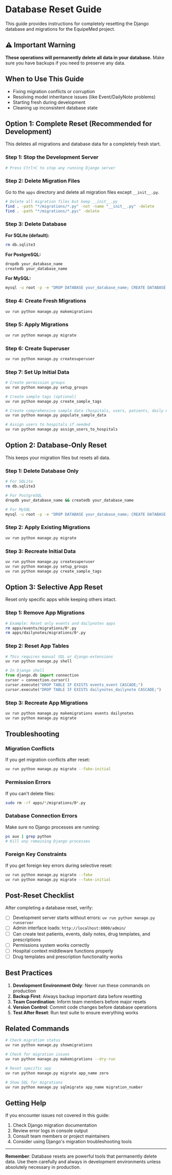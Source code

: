 # Database Reset Guide

This guide provides instructions for completely resetting the Django database and migrations for the EquipeMed project.

## ⚠️ Important Warning

**These operations will permanently delete all data in your database.** Make sure you have backups if you need to preserve any data.

## When to Use This Guide

- Fixing migration conflicts or corruption
- Resolving model inheritance issues (like Event/DailyNote problems)
- Starting fresh during development
- Cleaning up inconsistent database state

## Option 1: Complete Reset (Recommended for Development)

This deletes all migrations and database data for a completely fresh start.

### Step 1: Stop the Development Server

```bash
# Press Ctrl+C to stop any running Django server
```

### Step 2: Delete Migration Files

Go to the `apps` directory and delete all migration files except `__init__.py`.

```bash
# Delete all migration files but keep __init__.py
find . -path "*/migrations/*.py" -not -name "__init__.py" -delete
find . -path "*/migrations/*.pyc" -delete
```

### Step 3: Delete Database

**For SQLite (default):**

```bash
rm db.sqlite3
```

**For PostgreSQL:**

```bash
dropdb your_database_name
createdb your_database_name
```

**For MySQL:**

```bash
mysql -u root -p -e "DROP DATABASE your_database_name; CREATE DATABASE your_database_name;"
```

### Step 4: Create Fresh Migrations

```bash
uv run python manage.py makemigrations
```

### Step 5: Apply Migrations

```bash
uv run python manage.py migrate
```

### Step 6: Create Superuser

```bash
uv run python manage.py createsuperuser
```

### Step 7: Set Up Initial Data

```bash
# Create permission groups
uv run python manage.py setup_groups

# Create sample tags (optional)
uv run python manage.py create_sample_tags

# Create comprehensive sample data (hospitals, users, patients, daily notes, drug templates, prescriptions)
uv run python manage.py populate_sample_data

# Assign users to hospitals if needed
uv run python manage.py assign_users_to_hospitals
```

## Option 2: Database-Only Reset

This keeps your migration files but resets all data.

### Step 1: Delete Database Only

```bash
# For SQLite
rm db.sqlite3

# For PostgreSQL
dropdb your_database_name && createdb your_database_name

# For MySQL
mysql -u root -p -e "DROP DATABASE your_database_name; CREATE DATABASE your_database_name;"
```

### Step 2: Apply Existing Migrations

```bash
uv run python manage.py migrate
```

### Step 3: Recreate Initial Data

```bash
uv run python manage.py createsuperuser
uv run python manage.py setup_groups
uv run python manage.py create_sample_tags
```

## Option 3: Selective App Reset

Reset only specific apps while keeping others intact.

### Step 1: Remove App Migrations

```bash
# Example: Reset only events and dailynotes apps
rm apps/events/migrations/0*.py
rm apps/dailynotes/migrations/0*.py
```

### Step 2: Reset App Tables

```bash
# This requires manual SQL or django-extensions
uv run python manage.py shell
```

```python
# In Django shell
from django.db import connection
cursor = connection.cursor()
cursor.execute("DROP TABLE IF EXISTS events_event CASCADE;")
cursor.execute("DROP TABLE IF EXISTS dailynotes_dailynote CASCADE;")
```

### Step 3: Recreate App Migrations

```bash
uv run python manage.py makemigrations events dailynotes
uv run python manage.py migrate
```

## Troubleshooting

### Migration Conflicts

If you get migration conflicts after reset:

```bash
uv run python manage.py migrate --fake-initial
```

### Permission Errors

If you can't delete files:

```bash
sudo rm -rf apps/*/migrations/0*.py
```

### Database Connection Errors

Make sure no Django processes are running:

```bash
ps aux | grep python
# Kill any remaining Django processes
```

### Foreign Key Constraints

If you get foreign key errors during selective reset:

```bash
uv run python manage.py migrate --fake
uv run python manage.py migrate --fake-initial
```

## Post-Reset Checklist

After completing a database reset, verify:

- [ ] Development server starts without errors: `uv run python manage.py runserver`
- [ ] Admin interface loads: `http://localhost:8000/admin/`
- [ ] Can create test patients, events, daily notes, drug templates, and prescriptions
- [ ] Permissions system works correctly
- [ ] Hospital context middleware functions properly
- [ ] Drug templates and prescription functionality works

## Best Practices

1. **Development Environment Only**: Never run these commands on production
2. **Backup First**: Always backup important data before resetting
3. **Team Coordination**: Inform team members before major resets
4. **Version Control**: Commit code changes before database operations
5. **Test After Reset**: Run test suite to ensure everything works

## Related Commands

```bash
# Check migration status
uv run python manage.py showmigrations

# Check for migration issues
uv run python manage.py makemigrations --dry-run

# Reset specific app
uv run python manage.py migrate app_name zero

# Show SQL for migrations
uv run python manage.py sqlmigrate app_name migration_number
```

## Getting Help

If you encounter issues not covered in this guide:

1. Check Django migration documentation
2. Review error logs in console output
3. Consult team members or project maintainers
4. Consider using Django's migration troubleshooting tools

---

**Remember**: Database resets are powerful tools that permanently delete data. Use them carefully and always in development environments unless absolutely necessary in production.
